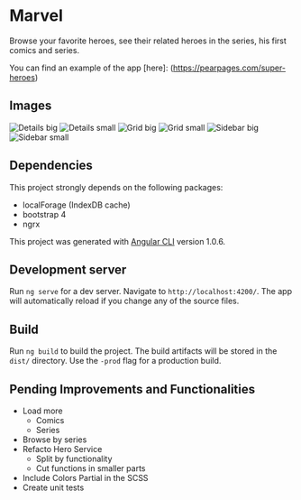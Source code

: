 # Marvel

Browse your favorite heroes, see their related heroes in the series, his first comics and series.

You can find an example of the app [here]: (https://pearpages.com/super-heroes)

## Images

![Details big](./docs/images/details-big.png "Details Big")
![Details small](./docs/images/details-small.png "Details Small")
![Grid big](./docs/images/grid-big.png "Grid Big")
![Grid small](./docs/images/grid-small.png "Grid Small")
![Sidebar big](./docs/images/sidebar-big.png "Sidebar Big")
![Sidebar small](./docs/images/sidebar-small.png "Sidebar Small")

## Dependencies

This project strongly depends on the following packages:

+ localForage (IndexDB cache)
+ bootstrap 4
+ ngrx

This project was generated with [Angular CLI](https://github.com/angular/angular-cli) version 1.0.6.

## Development server

Run `ng serve` for a dev server. Navigate to `http://localhost:4200/`. The app will automatically reload if you change any of the source files.

## Build

Run `ng build` to build the project. The build artifacts will be stored in the `dist/` directory. Use the `-prod` flag for a production build.

## Pending Improvements and Functionalities

+ Load more
    + Comics
    + Series
+ Browse by series
+ Refacto Hero Service
  + Split by functionality
  + Cut functions in smaller parts
+ Include Colors Partial in the SCSS
+ Create unit tests
